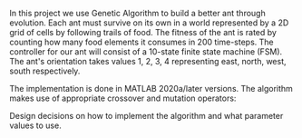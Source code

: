 In this project we use Genetic Algorithm to build a better ant through evolution.
Each ant must survive on its own in a world represented by a 2D grid of cells by following trails of food.
The fitness of the ant is rated by counting how many food elements it consumes in 200 time-steps.
The controller for our ant will consist of a 10-state finite state machine (FSM).
The ant's orientation takes values 1, 2, 3, 4 representing east, north, west, south respectively.

The implementation is done in MATLAB 2020a/later versions.
The algorithm makes use of appropriate crossover and mutation operators:
  
Design decisions on how to implement the algorithm and what
parameter values to use.
